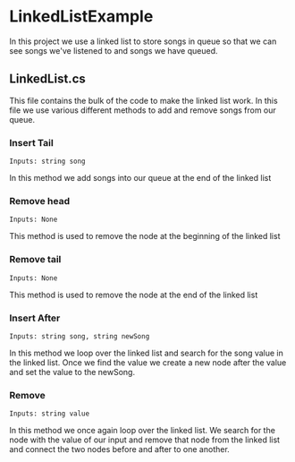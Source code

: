 ﻿# LinkedListExample
In this project we use a linked list to store songs in queue so that we can see songs we've listened to and songs we have queued.

## LinkedList.cs
This file contains the bulk of the code to make the linked list work. In this file we use various different methods to add and remove songs from our queue.

### Insert Tail
    Inputs: string song

In this method we add songs into our queue at the end of the linked list

### Remove head
    Inputs: None

This method is used to remove the node at the beginning of the linked list

### Remove tail
    Inputs: None

This method is used to remove the node at the end of the linked list

### Insert After
    Inputs: string song, string newSong

In this method we loop over the linked list and search for the song value in the linked list. Once we find the value we create a new node after the value and set the value to the newSong.

### Remove
    Inputs: string value

In this method we once again loop over the linked list. We search for the node with the value of our input and remove that node from the linked list and connect the two nodes before and after to one another.